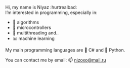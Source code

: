  Hi, my name is Niyaz :hurtrealbad: <br>
 I’m interested in programming, especially in: <br>
 <ul>
     <li>🔆 algorithms</li>
     <li>👾 microcontrollers</li>
     <li>🚀 multithreading and..</li>
     <li>📊 machine learning</li>
 </ul>
 <p>My main programming languages are 🐪 C# and 🐍 Python.</p>

 You can contact me by email: 📫 nizoxo@mail.ru

<!---
niyazz/niyazz is a ✨ special ✨ repository because its `README.md` (this file) appears on your GitHub profile.
You can click the Preview link to take a look at your changes.
--->
